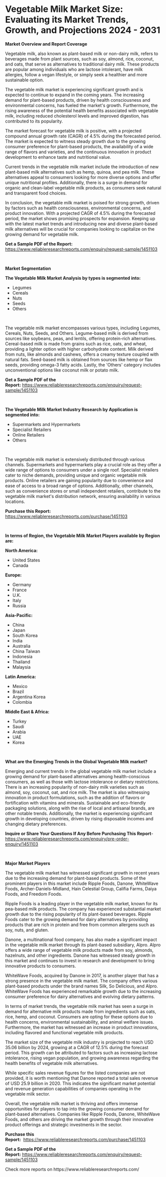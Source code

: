 <p><h1>Vegetable Milk Market Size: Evaluating its Market Trends, Growth, and Projections 2024 - 2031</h1></p><p><strong>Market Overview and Report Coverage</strong></p>
<p><p>Vegetable milk, also known as plant-based milk or non-dairy milk, refers to beverages made from plant sources, such as soy, almond, rice, coconut, and oats, that serve as alternatives to traditional dairy milk. These products are popular among individuals who are lactose intolerant, have milk allergies, follow a vegan lifestyle, or simply seek a healthier and more sustainable option.</p><p>The vegetable milk market is experiencing significant growth and is expected to continue to expand in the coming years. The increasing demand for plant-based products, driven by health consciousness and environmental concerns, has fueled the market's growth. Furthermore, the rising awareness of the potential health benefits associated with vegetable milk, including reduced cholesterol levels and improved digestion, has contributed to its popularity.</p><p>The market forecast for vegetable milk is positive, with a projected compound annual growth rate (CAGR) of 4.5% during the forecasted period. The market is expected to witness steady growth due to the growing consumer preference for plant-based products, the availability of a wide range of flavors and varieties, and the continuous innovation in product development to enhance taste and nutritional value.</p><p>Current trends in the vegetable milk market include the introduction of new plant-based milk alternatives such as hemp, quinoa, and pea milk. These alternatives appeal to consumers looking for more diverse options and offer unique nutritional profiles. Additionally, there is a surge in demand for organic and clean-label vegetable milk products, as consumers seek natural and transparent food choices.</p><p>In conclusion, the vegetable milk market is poised for strong growth, driven by factors such as health consciousness, environmental concerns, and product innovation. With a projected CAGR of 4.5% during the forecasted period, the market shows promising prospects for expansion. Keeping up with the latest market trends and introducing new and diverse plant-based milk alternatives will be crucial for companies looking to capitalize on the growing demand for vegetable milk.</p></p>
<p><strong>Get a Sample PDF of the Report:</strong> <a href="https://www.reliableresearchreports.com/enquiry/request-sample/1451103">https://www.reliableresearchreports.com/enquiry/request-sample/1451103</a></p>
<p>&nbsp;</p>
<p><strong>Market Segmentation</strong></p>
<p><strong>The Vegetable Milk Market Analysis by types is segmented into:</strong></p>
<p><ul><li>Legumes</li><li>Cereals</li><li>Nuts</li><li>Seeds</li><li>Others</li></ul></p>
<p>&nbsp;</p>
<p><p>The vegetable milk market encompasses various types, including Legumes, Cereals, Nuts, Seeds, and Others. Legume-based milk is derived from sources like soybeans, peas, and lentils, offering protein-rich alternatives. Cereal-based milk is made from grains such as rice, oats, and wheat, providing a lighter option with higher carbohydrate content. Milk derived from nuts, like almonds and cashews, offers a creamy texture coupled with natural fats. Seed-based milk is obtained from sources like hemp or flax seeds, providing omega-3 fatty acids. Lastly, the 'Others' category includes unconventional options like coconut milk or potato milk.</p></p>
<p><strong>Get a Sample PDF of the Report:</strong>&nbsp;<a href="https://www.reliableresearchreports.com/enquiry/request-sample/1451103">https://www.reliableresearchreports.com/enquiry/request-sample/1451103</a></p>
<p>&nbsp;</p>
<p><strong>The Vegetable Milk Market Industry Research by Application is segmented into:</strong></p>
<p><ul><li>Supermarkets and Hypermarkets</li><li>Specialist Retailers</li><li>Online Retailers</li><li>Others</li></ul></p>
<p>&nbsp;</p>
<p><p>The vegetable milk market is extensively distributed through various channels. Supermarkets and hypermarkets play a crucial role as they offer a wide range of options to consumers under a single roof. Specialist retailers cater to niche demands, providing unique and organic vegetable milk products. Online retailers are gaining popularity due to convenience and ease of access to a broad range of options. Additionally, other channels, such as convenience stores or small independent retailers, contribute to the vegetable milk market's distribution network, ensuring availability in various locations.</p></p>
<p><strong>Purchase this Report:</strong>&nbsp; <a href="https://www.reliableresearchreports.com/purchase/1451103">https://www.reliableresearchreports.com/purchase/1451103</a></p>
<p>&nbsp;</p>
<p><strong>In terms of Region, the Vegetable Milk Market Players available by Region are:</strong></p>
<p>
    <p> <strong> North America: </strong>
        <ul>
            <li>United States</li>
            <li>Canada</li>
        </ul>
        </p> 
    <p> <strong> Europe: </strong>
        <ul>
            <li>Germany</li>
            <li>France</li>
            <li>U.K.</li>
            <li>Italy</li>
            <li>Russia</li>
        </ul>
        </p> 
    <p> <strong> Asia-Pacific: </strong>
        <ul>
            <li>China</li>
            <li>Japan</li>
            <li>South Korea</li>
            <li>India</li>
            <li>Australia</li>
            <li>China Taiwan</li>
            <li>Indonesia</li>
            <li>Thailand</li>
            <li>Malaysia</li>
        </ul>
        </p> 
    <p> <strong> Latin America: </strong>
        <ul>
            <li>Mexico</li>
            <li>Brazil</li>
            <li>Argentina Korea</li>
            <li>Colombia</li>
        </ul>
        </p> 
    <p> <strong> Middle East & Africa: </strong>
        <ul>
            <li>Turkey</li>
            <li>Saudi</li>
            <li>Arabia</li>
            <li>UAE</li>
            <li>Korea</li>
        </ul>
    </p>
    </p>
<p>&nbsp;</p>
<p><strong>What are the Emerging Trends in the Global Vegetable Milk market?</strong></p>
<p><p>Emerging and current trends in the global vegetable milk market include a growing demand for plant-based alternatives among health-conscious consumers, as well as those with lactose intolerance or dietary restrictions. There is an increasing popularity of non-dairy milk varieties such as almond, soy, coconut, oat, and rice milk. The market is also witnessing innovation in product formulations, such as the addition of flavors or fortification with vitamins and minerals. Sustainable and eco-friendly packaging solutions, along with the rise of local and artisanal brands, are other notable trends. Additionally, the market is experiencing significant growth in developing countries, driven by rising disposable incomes and changing dietary preferences.</p></p>
<p><strong>Inquire or Share Your Questions If Any Before Purchasing This Report</strong>- <a href="https://www.reliableresearchreports.com/enquiry/pre-order-enquiry/1451103">https://www.reliableresearchreports.com/enquiry/pre-order-enquiry/1451103</a></p>
<p>&nbsp;</p>
<p><strong>Major Market Players</strong></p>
<p><p>The vegetable milk market has witnessed significant growth in recent years due to the increasing demand for plant-based products. Some of the prominent players in this market include Ripple Foods, Danone, WhiteWave Foods, Archer-Daniels-Midland, Hain Celestial Group, Califia Farms, Daiya Foods, and Freedom Foods.</p><p>Ripple Foods is a leading player in the vegetable milk market, known for its pea-based milk products. The company has experienced substantial market growth due to the rising popularity of its plant-based beverages. Ripple Foods cater to the growing demand for dairy alternatives by providing products that are rich in protein and free from common allergens such as soy, nuts, and gluten.</p><p>Danone, a multinational food company, has also made a significant impact in the vegetable milk market through its plant-based subsidiary, Alpro. Alpro offers a wide range of vegetable milk products made from soy, almonds, hazelnuts, and other ingredients. Danone has witnessed steady growth in this market and continues to invest in research and development to bring innovative products to consumers.</p><p>WhiteWave Foods, acquired by Danone in 2017, is another player that has a strong presence in the vegetable milk market. The company offers various plant-based products under the brand names Silk, So Delicious, and Alpro. WhiteWave Foods has experienced remarkable growth due to the increasing consumer preference for dairy alternatives and evolving dietary patterns.</p><p>In terms of market trends, the vegetable milk market has seen a surge in demand for alternative milk products made from ingredients such as oats, rice, hemp, and coconut. Consumers are opting for these options due to health concerns, environmental sustainability, and animal welfare issues. Furthermore, the market has witnessed an increase in product innovations, including flavored and functional vegetable milk products.</p><p>The market size of the vegetable milk industry is projected to reach USD 35.06 billion by 2024, growing at a CAGR of 12.5% during the forecast period. This growth can be attributed to factors such as increasing lactose intolerance, rising vegan population, and growing awareness regarding the health benefits of vegetable milk alternatives.</p><p>While specific sales revenue figures for the listed companies are not provided, it is worth mentioning that Danone reported a total sales revenue of USD 25.9 billion in 2020. This indicates the significant market potential and revenue generation capabilities of companies operating in the vegetable milk sector.</p><p>Overall, the vegetable milk market is thriving and offers immense opportunities for players to tap into the growing consumer demand for plant-based alternatives. Companies like Ripple Foods, Danone, WhiteWave Foods, and others are driving the market growth through their innovative product offerings and strategic investments in the sector.</p></p>
<p><strong>Purchase this Report:</strong>&nbsp;&nbsp;<a href="https://www.reliableresearchreports.com/purchase/1451103">https://www.reliableresearchreports.com/purchase/1451103</a></p>
<p></p>
<p><strong>Get a Sample PDF of the Report:</strong>&nbsp;<a href="https://www.reliableresearchreports.com/enquiry/request-sample/1451103">https://www.reliableresearchreports.com/enquiry/request-sample/1451103</a></p>
<p>Check more reports on https://www.reliableresearchreports.com/</p>